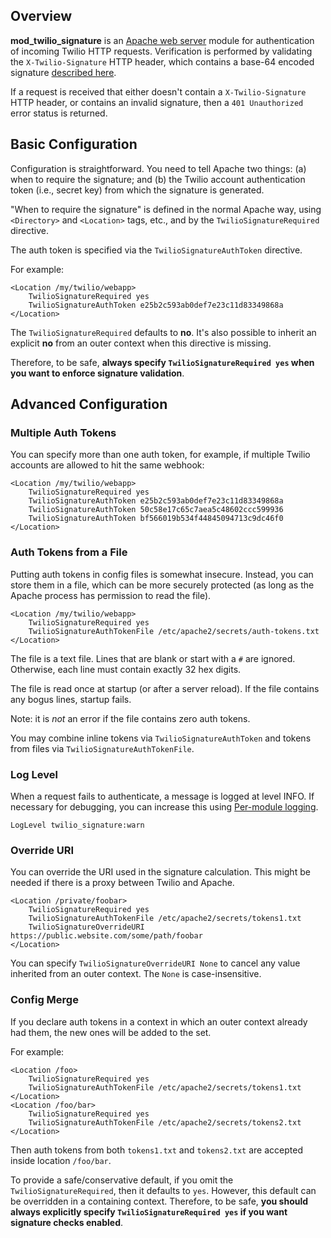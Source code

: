 ## Overview

**mod\_twilio\_signature** is an [Apache web server](http://en.wikipedia.org/wiki/Apache_HTTP_Server) module for authentication of incoming Twilio HTTP requests. Verification is performed by validating the `X-Twilio-Signature` HTTP header, which contains a base-64 encoded signature [described here](https://www.twilio.com/docs/usage/security#validating-requests).

If a request is received that either doesn't contain a `X-Twilio-Signature` HTTP header, or contains an invalid signature, then a `401 Unauthorized` error status is returned.

## Basic Configuration

Configuration is straightforward. You need to tell Apache two things: (a) when to require the signature; and (b) the Twilio account authentication token (i.e., secret key) from which the signature is generated.

"When to require the signature" is defined in the normal Apache way, using `<Directory>` and `<Location>` tags, etc., and by the `TwilioSignatureRequired` directive.

The auth token is specified via the `TwilioSignatureAuthToken` directive.

For example:

```
<Location /my/twilio/webapp>
    TwilioSignatureRequired yes
    TwilioSignatureAuthToken e25b2c593ab0def7e23c11d83349868a
</Location>
```

The `TwilioSignatureRequired` defaults to **no**. It's also possible to inherit an explicit **no** from an outer context when this directive is missing.

Therefore, to be safe, **always specify `TwilioSignatureRequired yes` when you want to enforce signature validation**.

## Advanced Configuration

### Multiple Auth Tokens

You can specify more than one auth token, for example, if multiple Twilio accounts are allowed to hit the same webhook:

```
<Location /my/twilio/webapp>
    TwilioSignatureRequired yes
    TwilioSignatureAuthToken e25b2c593ab0def7e23c11d83349868a
    TwilioSignatureAuthToken 50c58e17c65c7aea5c48602ccc599936
    TwilioSignatureAuthToken bf566019b534f44845094713c9dc46f0
</Location>
```

### Auth Tokens from a File

Putting auth tokens in config files is somewhat insecure. Instead, you can store them in a file, which can be more securely protected (as long as the Apache process has permission to read the file).

```
<Location /my/twilio/webapp>
    TwilioSignatureRequired yes
    TwilioSignatureAuthTokenFile /etc/apache2/secrets/auth-tokens.txt
</Location>
```

The file is a text file. Lines that are blank or start with a `#` are ignored. Otherwise, each line must contain exactly 32 hex digits.

The file is read once at startup (or after a server reload). If the file contains any bogus lines, startup fails.

Note: it is _not_ an error if the file contains zero auth tokens.

You may combine inline tokens via `TwilioSignatureAuthToken` and tokens from files via `TwilioSignatureAuthTokenFile`.

### Log Level

When a request fails to authenticate, a message is logged at level INFO. If necessary for debugging, you can increase this using [Per-module logging](https://httpd.apache.org/docs/current/logs.html#permodule).

```
LogLevel twilio_signature:warn
```

### Override URI

You can override the URI used in the signature calculation. This might be needed if there is a proxy between Twilio and Apache.

```
<Location /private/foobar>
    TwilioSignatureRequired yes
    TwilioSignatureAuthTokenFile /etc/apache2/secrets/tokens1.txt
    TwilioSignatureOverrideURI https://public.website.com/some/path/foobar
</Location>
```

You can specify `TwilioSignatureOverrideURI None` to cancel any value inherited from an outer context. The `None` is case-insensitive.

### Config Merge

If you declare auth tokens in a context in which an outer context already had them, the new ones will be added to the set.

For example:

```
<Location /foo>
    TwilioSignatureRequired yes
    TwilioSignatureAuthTokenFile /etc/apache2/secrets/tokens1.txt
</Location>
<Location /foo/bar>
    TwilioSignatureRequired yes
    TwilioSignatureAuthTokenFile /etc/apache2/secrets/tokens2.txt
</Location>
```

Then auth tokens from both `tokens1.txt` and `tokens2.txt` are accepted inside location `/foo/bar`.

To provide a safe/conservative default, if you omit the `TwilioSignatureRequired`, then it defaults to `yes`. However, this default can be overridden in a containing context. Therefore, to be safe, **you should always explicitly specify `TwilioSignatureRequired yes` if you want signature checks enabled**.
